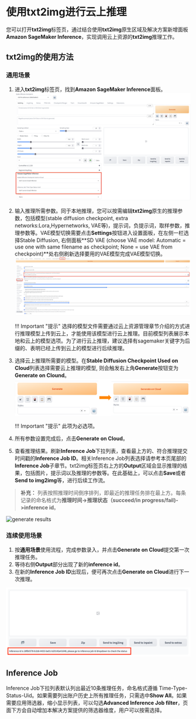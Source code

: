 # 使用txt2img进行云上推理

您可以打开**txt2img**标签页，通过结合使用**txt2img**原生区域及解决方案新增面板**Amazon SageMaker Inference**，实现调用云上资源的**txt2img**推理工作。 


## txt2img的使用方法
### 通用场景

1. 进入**txt2img**标签页，找到**Amazon SageMaker Inference**面板。
![Sagemaker Inference面板](../images/txt2img-inference.png)
2. 输入推理所需参数。同于本地推理，您可以按需编辑**txt2img**原生的推理参数，包括模型(stable diffusion checkpoint, extra networks:Lora,Hypernetworks, VAE等)，提示词，负提示词，取样参数，推理参数等。VAE模型切换需要点击**Settings**按钮进入设置面板，在左侧一栏选择Stable Diffusion, 右侧面板**SD VAE (choose VAE model: Automatic = use one with same filename as checkpoint; None = use VAE from checkpoint)**处右侧刷新选择要用的VAE模型完成VAE模型切换。
![Settings 面板](../images/setting-vae.png)

    !!! Important "提示" 
        选择的模型文件需要通过云上资源管理章节介绍的方式进行推理模型上传到云上，才能使用该模型进行云上推理。目前模型列表展示本地和云上的模型选项。为了进行云上推理，建议选择有sagemaker关键字为后缀的、表明已经上传到云上的模型进行后续推理。

3. 选择云上推理所需要的模型。在**Stable Diffusion Checkpoint Used on Cloud**列表选择需要云上推理的模型, 则会触发右上角**Generate**按钮变为**Generate on Clound**。
![Gnerate button面板](../images/txt2img-generate-button.png)

    !!! Important "提示" 
        此项为必选项。

4. 所有参数设置完成后，点击**Generate on Cloud**。
5. 查看推理结果。刷新**Inference Job**下拉列表，查看最上方的、符合推理提交时间戳的**Inference Job ID**。相关Inference Job列表选择请参考本页尾部的**Inference Job**子章节。txt2img标签页右上方的**Output**区域会显示推理的结果，包括图片，提示词以及推理的参数等。在此基础上，可以点击**Save**或者**Send to img2img**等，进行后续工作流。
> **补充：** 列表按照推理时间倒序排列，即最近的推理任务排在最上方。每条记录的命名格式为**推理时间->推理状态（succeed/in progress/fail)->inference id**。

![generate results](../images/generate-results.png)

### 连续使用场景

1. 按**通用场景**使用流程，完成参数录入，并点击**Generate on Cloud**提交第一次推理任务。
2. 等待右侧**Output**部分出现了新的**inference id**。
3. 在新的**Inference Job ID**出现后，便可再次点击**Generate on Cloud**进行下一次推理。

![generate results](../images/continue-inference.png)



## Inference Job
Inference Job下拉列表默认列出最近10条推理任务，命名格式遵循 Time-Type-Status-Uid。如果需要列出账户历史上所有推理任务，只需选中**Show All**。如果需要应用筛选器，缩小显示列表，可以勾选**Advanced Inference Job filter**，页面下方会自动增加本解决方案提供的筛选器维度，用户可以按需选择。
